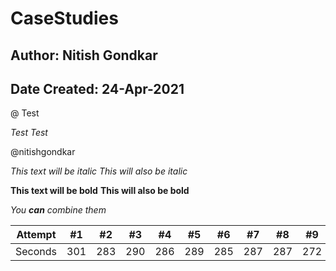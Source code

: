 # CaseStudies

## Author: Nitish Gondkar
## Date Created: 24-Apr-2021

@ Test

*Test*
_Test_

@nitishgondkar


*This text will be italic*
_This will also be italic_

**This text will be bold**
__This will also be bold__

_You **can** combine them_

Attempt | #1 | #2 | #3 | #4 | #5 | #6 | #7 | #8 | #9 | #10 | #11
--- | --- | --- | --- |--- |--- |--- |--- |--- |--- |--- |---
Seconds | 301 | 283 | 290 | 286 | 289 | 285 | 287 | 287 | 272 | 276 | 269
